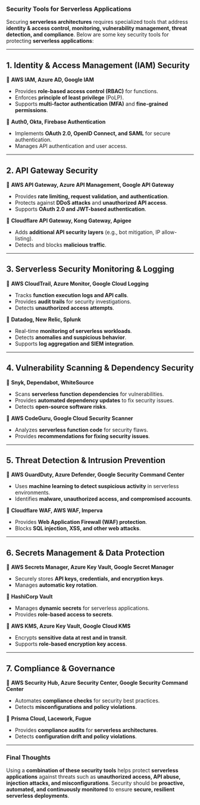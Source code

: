 ### **Security Tools for Serverless Applications**  

Securing **serverless architectures** requires specialized tools that address **identity & access control, monitoring, vulnerability management, threat detection, and compliance**. Below are some key security tools for protecting **serverless applications**:  

---

## **1. Identity & Access Management (IAM) Security**  
🔹 **AWS IAM, Azure AD, Google IAM**  
- Provides **role-based access control (RBAC)** for functions.  
- Enforces **principle of least privilege** (PoLP).  
- Supports **multi-factor authentication (MFA)** and **fine-grained permissions**.  

🔹 **Auth0, Okta, Firebase Authentication**  
- Implements **OAuth 2.0, OpenID Connect, and SAML** for secure authentication.  
- Manages API authentication and user access.  

---

## **2. API Gateway Security**  
🔹 **AWS API Gateway, Azure API Management, Google API Gateway**  
- Provides **rate limiting, request validation, and authentication**.  
- Protects against **DDoS attacks** and **unauthorized API access**.  
- Supports **OAuth 2.0 and JWT-based authentication**.  

🔹 **Cloudflare API Gateway, Kong Gateway, Apigee**  
- Adds **additional API security layers** (e.g., bot mitigation, IP allow-listing).  
- Detects and blocks **malicious traffic**.  

---

## **3. Serverless Security Monitoring & Logging**  
🔹 **AWS CloudTrail, Azure Monitor, Google Cloud Logging**  
- Tracks **function execution logs and API calls**.  
- Provides **audit trails** for security investigations.  
- Detects **unauthorized access attempts**.  

🔹 **Datadog, New Relic, Splunk**  
- Real-time **monitoring of serverless workloads**.  
- Detects **anomalies and suspicious behavior**.  
- Supports **log aggregation and SIEM integration**.  

---

## **4. Vulnerability Scanning & Dependency Security**  
🔹 **Snyk, Dependabot, WhiteSource**  
- Scans **serverless function dependencies** for vulnerabilities.  
- Provides **automated dependency updates** to fix security issues.  
- Detects **open-source software risks**.  

🔹 **AWS CodeGuru, Google Cloud Security Scanner**  
- Analyzes **serverless function code** for security flaws.  
- Provides **recommendations for fixing security issues**.  

---

## **5. Threat Detection & Intrusion Prevention**  
🔹 **AWS GuardDuty, Azure Defender, Google Security Command Center**  
- Uses **machine learning to detect suspicious activity** in serverless environments.  
- Identifies **malware, unauthorized access, and compromised accounts**.  

🔹 **Cloudflare WAF, AWS WAF, Imperva**  
- Provides **Web Application Firewall (WAF) protection**.  
- Blocks **SQL injection, XSS, and other web attacks**.  

---

## **6. Secrets Management & Data Protection**  
🔹 **AWS Secrets Manager, Azure Key Vault, Google Secret Manager**  
- Securely stores **API keys, credentials, and encryption keys**.  
- Manages **automatic key rotation**.  

🔹 **HashiCorp Vault**  
- Manages **dynamic secrets** for serverless applications.  
- Provides **role-based access to secrets**.  

🔹 **AWS KMS, Azure Key Vault, Google Cloud KMS**  
- Encrypts **sensitive data at rest and in transit**.  
- Supports **role-based encryption key access**.  

---

## **7. Compliance & Governance**  
🔹 **AWS Security Hub, Azure Security Center, Google Security Command Center**  
- Automates **compliance checks** for security best practices.  
- Detects **misconfigurations and policy violations**.  

🔹 **Prisma Cloud, Lacework, Fugue**  
- Provides **compliance audits** for **serverless architectures**.  
- Detects **configuration drift and policy violations**.  

---

### **Final Thoughts**  
Using a **combination of these security tools** helps protect **serverless applications** against threats such as **unauthorized access, API abuse, injection attacks, and misconfigurations**. Security should be **proactive, automated, and continuously monitored** to ensure **secure, resilient serverless deployments**.
